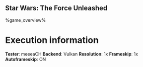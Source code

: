 ## Star Wars: The Force Unleashed

%game_overview%

# Execution information

**Tester**: meeeaCH
**Backend**: Vulkan
**Resolution**: 1x
**Frameskip**: 1x
**Autoframeskip**: ON